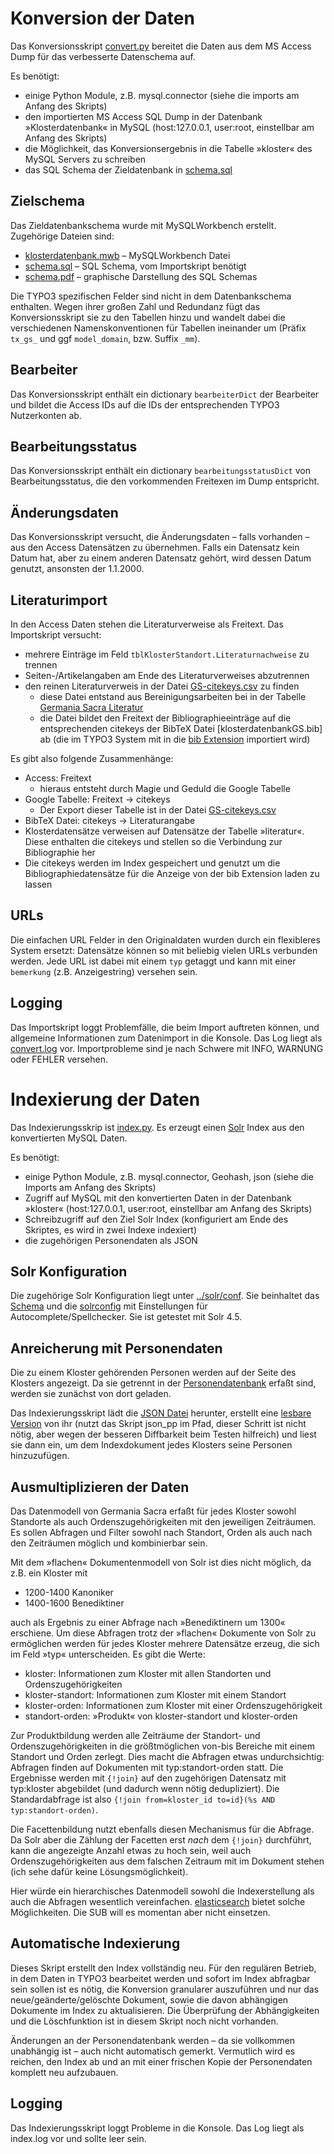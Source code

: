 # Konversion der Daten
Das Konversionsskript [convert.py](convert.py) bereitet die Daten aus dem MS Access Dump für das verbesserte Datenschema auf.

Es benötigt:

* einige Python Module, z.B. mysql.connector (siehe die imports am Anfang des Skripts)
* den importierten MS Access SQL Dump in der Datenbank »Klosterdatenbank« in MySQL (host:127.0.0.1, user:root, einstellbar am Anfang des Skripts)
* die Möglichkeit, das Konversionsergebnis in die Tabelle »kloster« des MySQL Servers zu schreiben
* das SQL Schema der Zieldatenbank in [schema.sql](schema.sql)


## Zielschema
Das Zieldatenbankschema wurde mit MySQLWorkbench erstellt. Zugehörige Dateien sind:

* [klosterdatenbank.mwb](klosterdatenbank.mwb) – MySQLWorkbench Datei
* [schema.sql](schema.sql) – SQL Schema, vom Importskript benötigt
* [schema.pdf](schema.pdf) – graphische Darstellung des SQL Schemas

Die TYPO3 spezifischen Felder sind nicht in dem Datenbankschema enthalten. Wegen ihrer großen Zahl und Redundanz fügt das Konversionsskript sie zu den Tabellen hinzu und wandelt dabei die verschiedenen Namenskonventionen für Tabellen ineinander um (Präfix `tx_gs_` und ggf `model_domain`, bzw. Suffix `_mm`).

## Bearbeiter
Das Konversionsskript enthält ein dictionary `bearbeiterDict` der Bearbeiter und bildet die Access IDs auf die IDs der entsprechenden TYPO3 Nutzerkonten ab.

## Bearbeitungsstatus
Das Konversionsskript enthält ein dictionary `bearbeitungsstatusDict` von Bearbeitungsstatus, die den vorkommenden Freitexen im Dump entspricht.

## Änderungsdaten
Das Konversionsskript versucht, die Änderungsdaten – falls vorhanden – aus den Access Datensätzen zu übernehmen. Falls ein Datensatz kein Datum hat, aber zu einem anderen Datensatz gehört, wird dessen Datum genutzt, ansonsten der 1.1.2000.

## Literaturimport
In den Access Daten stehen die Literaturverweise als Freitext. Das Importskript versucht:

* mehrere Einträge im Feld `tblKlosterStandort.Literaturnachweise` zu trennen
* Seiten-/Artikelangaben am Ende des Literaturverweises abzutrennen
* den reinen Literaturverweis in der Datei [GS-citekeys.csv](GS-citekeys.csv) zu finden
	* diese Datei entstand aus Bereinigungsarbeiten bei in der Tabelle [Germania Sacra Literatur](https://docs.google.com/spreadsheet/ccc?key=0Ah9t1ddBuxv8dEluYUg3OHBQUms1Z3ljV29EQmFpUWc&usp=drive_web/)
	* die Datei bildet den Freitext der Bibliographieeinträge auf die entsprechenden citekeys der BibTeX Datei [klosterdatenbankGS.bib] ab (die im TYPO3 System mit in die [bib Extension](https://github.com/subugoe/typo3-bib) importiert wird)

Es gibt also folgende Zusammenhänge:

* Access: Freitext
	* hieraus entsteht durch Magie und Geduld die Google Tabelle
* Google Tabelle: Freitext → citekeys
	* Der Export dieser Tabelle ist in der Datei [GS-citekeys.csv](GS-citekeys.csv)
* BibTeX Datei: citekeys → Literaturangabe
* Klosterdatensätze verweisen auf Datensätze der Tabelle »literatur«. Diese enthalten die citekeys und stellen so die Verbindung zur Bibliographie her
* Die citekeys werden im Index gespeichert und genutzt um die Bibliographiedatensätze für die Anzeige von der bib Extension laden zu lassen


## URLs
Die einfachen URL Felder in den Originaldaten wurden durch ein flexibleres System ersetzt: Datensätze können so mit beliebig vielen URLs verbunden werden. Jede URL ist dabei mit einem `typ` getaggt und kann mit einer `bemerkung` (z.B. Anzeigestring) versehen sein.

## Logging
Das Importskript loggt Problemfälle, die beim Import auftreten können, und allgemeine Informationen zum Datenimport in die Konsole. Das Log liegt als [convert.log](convert.log) vor. Importprobleme sind je nach Schwere mit INFO, WARNUNG oder FEHLER versehen.





# Indexierung der Daten
Das Indexierungsskrip ist [index.py](index.py). Es erzeugt einen [Solr](http://lucene.apache.org/solr/) Index aus den konvertierten MySQL Daten.

Es benötigt:
* einige Python Module, z.B. mysql.connector, Geohash, json (siehe die Imports am Anfang des Skripts)
* Zugriff auf MySQL mit den konvertierten Daten in der Datenbank »kloster« (host:127.0.0.1, user:root, einstellbar am Anfang des Skripts)
* Schreibzugriff auf den Ziel Solr Index (konfiguriert am Ende des Skriptes, es wird in zwei Indexe indexiert)
* die zugehörigen Personendaten als JSON


## Solr Konfiguration
Die zugehörige Solr Konfiguration liegt unter [../solr/conf](../solr/conf). Sie beinhaltet das [Schema](../solr/conf/schema.xml) und die [solrconfig](../solr/conf/solrconfig.xml) mit Einstellungen für Autocomplete/Spellchecker. Sie ist getestet mit Solr 4.5.


## Anreicherung mit Personendaten
Die zu einem Kloster gehörenden Personen werden auf der Seite des Klosters angezeigt. Da sie getrennt in der [Personendatenbank](http://personendatenbank.germania-sacra.de) erfaßt sind, werden sie zunächst von dort geladen. 

Das Indexierungsskript lädt die [JSON Datei](../Personendatenbank/export.json) herunter, erstellt eine [lesbare Version](../Personendatenbank/export-pp.json) von ihr (nutzt das Skript json_pp im Pfad, dieser Schritt ist nicht nötig, aber wegen der besseren Diffbarkeit beim Testen hilfreich) und liest sie dann ein, um dem Indexdokument jedes Klosters seine Personen hinzuzufügen.


## Ausmultiplizieren der Daten
Das Datenmodell von Germania Sacra erfaßt für jedes Kloster sowohl Standorte als auch Ordenszugehörigkeiten mit den jeweiligen Zeiträumen. Es sollen Abfragen und Filter sowohl nach Standort, Orden als auch nach den Zeiträumen möglich und kombinierbar sein.

Mit dem »flachen« Dokumentenmodell von Solr ist dies nicht möglich, da z.B. ein Kloster mit

* 1200-1400 Kanoniker
* 1400-1600 Benediktiner

auch als Ergebnis zu einer Abfrage nach »Benediktinern um 1300« erschiene. Um diese Abfragen trotz der »flachen« Dokumente von Solr zu ermöglichen werden für jedes Kloster mehrere Datensätze erzeug, die sich im Feld »typ« unterscheiden. Es gibt die Werte:

* kloster: Informationen zum Kloster mit allen Standorten und Ordenszugehörigkeiten
* kloster-standort: Informationen zum Kloster mit einem Standort
* kloster-orden: Informationen zum Kloster mit einer Ordenszugehörigkeit
* standort-orden: »Produkt« von kloster-standort und kloster-orden

Zur Produktbildung werden alle Zeiträume der Standort- und Ordenszugehörigkeiten in die größtmöglichen von-bis Bereiche mit einem Standort und Orden zerlegt. Dies macht die Abfragen etwas undurchsichtig: Abfragen finden auf Dokumenten mit typ:standort-orden statt. Die Ergebnisse werden mit `{!join}` auf den zugehörigen Datensatz mit typ:kloster abgebildet (und dadurch wenn nötig dedupliziert). Die Standardabfrage ist also `{!join from=kloster_id to=id}(%s AND typ:standort-orden)`.

Die Facettenbildung nutzt ebenfalls diesen Mechanismus für die Abfrage. Da Solr aber die Zählung der Facetten erst _nach_ dem `{!join}` durchführt, kann die angezeigte Anzahl etwas zu hoch sein, weil auch Ordenszugehörigkeiten aus dem falschen Zeitraum mit im Dokument stehen (ich sehe dafür keine Lösungsmöglichkeit).

Hier würde ein hierarchisches Datenmodell sowohl die Indexerstellung als auch die Abfragen wesentlich vereinfachen. [elasticsearch](http://www.elasticsearch.org/) bietet solche Möglichkeiten. Die SUB will es momentan aber nicht einsetzen.


## Automatische Indexierung
Dieses Skript erstellt den Index vollständig neu. Für den regulären Betrieb, in dem Daten in TYPO3 bearbeitet werden und sofort im Index abfragbar sein sollen ist es nötig, die Konversion granularer auszuführen und nur das neue/geänderte/gelöschte Dokument, sowie die davon abhängigen Dokumente im Index zu aktualisieren. Die Überprüfung der Abhängigkeiten und die Löschfunktion ist in diesem Skript noch nicht vorhanden.

Änderungen an der Personendatenbank werden – da sie vollkommen unabhängig ist – auch nicht automatisch gemerkt. Vermutlich wird es reichen, den Index ab und an mit einer frischen Kopie der Personendaten komplett neu aufzubauen.


## Logging
Das Indexierungsskript loggt Probleme in die Konsole. Das Log liegt als index.log vor und sollte leer sein.
